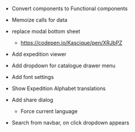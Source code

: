 - Convert components to Functional components
- Memoize calls for data

- replace modal bottom sheet
  - https://codepen.io/Kascique/pen/XRJbPZ

- Add expedition viewer
- Add dropdown for catalogue drawer menu
- Add font settings
- Show Expedition Alphabet translations
- Add share dialog
  - Force current language
- Search from navbar, on click dropdown appears
